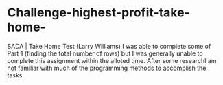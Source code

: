 # Challenge-highest-profit-take-home-
SADA | Take Home Test (Larry Williams)
I was able to complete some of Part 1 (finding the total number of rows) but I was generally unable to complete this assignment within the alloted time. After some researchI am not familiar with much of the programming methods to accomplish the tasks.
